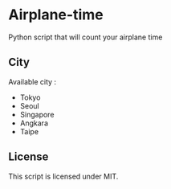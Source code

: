 # Airplane-time
Python script that will count your airplane time

## City
Available city :
 * Tokyo
 * Seoul
 * Singapore
 * Angkara
 * Taipe

## License
This script is licensed under MIT.